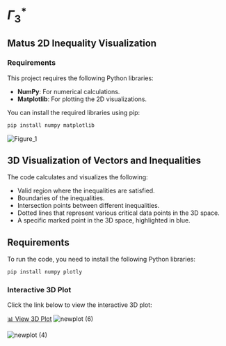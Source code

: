 # $\Gamma_3^*$

## Matus 2D Inequality Visualization

### Requirements

This project requires the following Python libraries:

- **NumPy**: For numerical calculations.
- **Matplotlib**: For plotting the 2D visualizations.

You can install the required libraries using pip:

```bash
pip install numpy matplotlib
```

![Figure_1](https://github.com/user-attachments/assets/259ed0d1-76ac-46db-987f-e59e6b2309a3)

## 3D Visualization of Vectors and Inequalities

The code calculates and visualizes the following:

- Valid region where the inequalities are satisfied.
- Boundaries of the inequalities.
- Intersection points between different inequalities.
- Dotted lines that represent various critical data points in the 3D space.
- A specific marked point in the 3D space, highlighted in blue.

## Requirements

To run the code, you need to install the following Python libraries:

```bash
pip install numpy plotly
```
### Interactive 3D Plot

Click the link below to view the interactive 3D plot:

[📊 View 3D Plot](https://drive.google.com/file/d/1q9EqhcjPO7bGZAQkjtKHsw9ydPjdiY6u/view?usp=sharing)
![newplot (6)](https://github.com/user-attachments/assets/c2c13f91-92a2-4768-9d93-867a848d75b3)

![newplot (4)](https://github.com/user-attachments/assets/56bcdee5-d801-4753-9cba-7b890c45dfcb)









